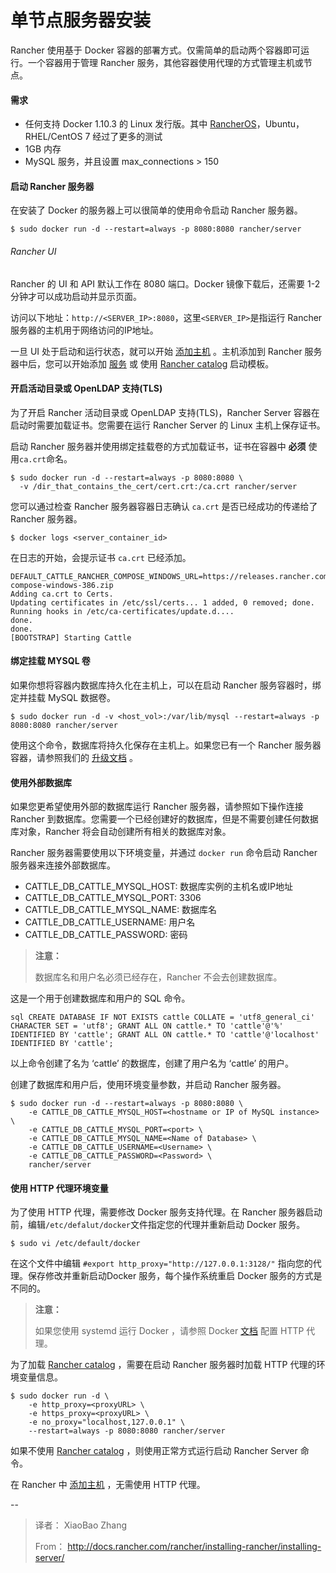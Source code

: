 # 单节点服务器安装

Rancher 使用基于 Docker 容器的部署方式。仅需简单的启动两个容器即可运行。一个容器用于管理 Rancher 服务，其他容器使用代理的方式管理主机或节点。

#### 需求
- 任何支持 Docker 1.10.3 的 Linux 发行版。其中 [RancherOS](http://docs.rancher.com/os/)，Ubuntu，RHEL/CentOS 7 经过了更多的测试
- 1GB 内存
- MySQL 服务，并且设置 max_connections > 150

#### 启动 Rancher 服务器
在安装了 Docker 的服务器上可以很简单的使用命令启动 Rancher 服务器。

```
$ sudo docker run -d --restart=always -p 8080:8080 rancher/server
```

###### Rancher UI
Rancher 的 UI 和 API 默认工作在 8080 端口。Docker 镜像下载后，还需要 1-2 分钟才可以成功启动并显示页面。

访问以下地址：`http://<SERVER_IP>:8080`，这里`<SERVER_IP>`是指运行 Rancher 服务器的主机用于网络访问的IP地址。

一旦 UI 处于启动和运行状态，就可以开始 [添加主机]({{site.baseurl}}/rancher/installing-rancher/add-host.html) 。主机添加到 Rancher 服务器中后，您可以开始添加 [服务]({{site.baseurl}}/rancher-ui/applications/stacks/add-service.html) 或 使用 [Rancher catalog]({{site.baseurl}}/rancher/installing-rancher/add-host.html) 启动模板。

#### 开启活动目录或 OpenLDAP 支持(TLS)
为了开启 Rancher 活动目录或 OpenLDAP 支持(TLS)，Rancher Server 容器在启动时需要加载证书。您需要在运行 Rancher Server 的 Linux 主机上保存证书。

启动 Rancher 服务器并使用绑定挂载卷的方式加载证书，证书在容器中 **必须** 使用`ca.crt`命名。

```
$ sudo docker run -d --restart=always -p 8080:8080 \
  -v /dir_that_contains_the_cert/cert.crt:/ca.crt rancher/server
```

您可以通过检查 Rancher 服务器容器日志确认 `ca.crt` 是否已经成功的传递给了 Rancher 服务器。

```
$ docker logs <server_container_id>
```

在日志的开始，会提示证书 `ca.crt` 已经添加。

```
DEFAULT_CATTLE_RANCHER_COMPOSE_WINDOWS_URL=https://releases.rancher.com/compose/beta/latest/rancher-compose-windows-386.zip
Adding ca.crt to Certs.
Updating certificates in /etc/ssl/certs... 1 added, 0 removed; done.
Running hooks in /etc/ca-certificates/update.d....
done.
done.
[BOOTSTRAP] Starting Cattle
```

#### 绑定挂载 MYSQL 卷
如果你想将容器内数据库持久化在主机上，可以在启动 Rancher 服务容器时，绑定并挂载 MySQL 数据卷。

```
$ sudo docker run -d -v <host_vol>:/var/lib/mysql --restart=always -p 8080:8080 rancher/server
```

使用这个命令，数据库将持久化保存在主机上。如果您已有一个 Rancher 服务器容器，请参照我们的 [升级文档]() 。

#### 使用外部数据库
如果您更希望使用外部的数据库运行 Rancher 服务器，请参照如下操作连接 Rancher 到数据库。您需要一个已经创建好的数据库，但是不需要创建任何数据库对象，Rancher 将会自动创建所有相关的数据库对象。

Rancher 服务器需要使用以下环境变量，并通过 `docker run` 命令启动 Rancher 服务器来连接外部数据库。

- CATTLE\_DB\_CATTLE\_MYSQL\_HOST:  数据库实例的主机名或IP地址
- CATTLE\_DB\_CATTLE\_MYSQL\_PORT:  3306
- CATTLE\_DB\_CATTLE\_MYSQL\_NAME:  数据库名
- CATTLE\_DB\_CATTLE\_USERNAME:  用户名
- CATTLE\_DB\_CATTLE\_PASSWORD:  密码

> **注意：**
> 
> 数据库名和用户名必须已经存在，Rancher 不会去创建数据库。 

这是一个用于创建数据库和用户的 SQL 命令。

```
sql CREATE DATABASE IF NOT EXISTS cattle COLLATE = 'utf8_general_ci' CHARACTER SET = 'utf8'; GRANT ALL ON cattle.* TO 'cattle'@'%' IDENTIFIED BY 'cattle'; GRANT ALL ON cattle.* TO 'cattle'@'localhost' IDENTIFIED BY 'cattle';
```
以上命令创建了名为 ‘cattle’ 的数据库，创建了用户名为 ‘cattle’ 的用户。

创建了数据库和用户后，使用环境变量参数，并启动 Rancher 服务器。

```
$ sudo docker run -d --restart=always -p 8080:8080 \
    -e CATTLE_DB_CATTLE_MYSQL_HOST=<hostname or IP of MySQL instance> \
    -e CATTLE_DB_CATTLE_MYSQL_PORT=<port> \
    -e CATTLE_DB_CATTLE_MYSQL_NAME=<Name of Database> \
    -e CATTLE_DB_CATTLE_USERNAME=<Username> \
    -e CATTLE_DB_CATTLE_PASSWORD=<Password> \
    rancher/server
```

#### 使用 HTTP 代理环境变量
为了使用 HTTP 代理，需要修改 Docker 服务支持代理。在 Rancher 服务器启动前，编辑`/etc/defalut/docker`文件指定您的代理并重新启动 Docker 服务。

```
$ sudo vi /etc/default/docker
```

在这个文件中编辑 `#export http_proxy="http://127.0.0.1:3128/"` 指向您的代理。保存修改并重新启动Docker 服务，每个操作系统重启 Docker 服务的方式是不同的。

> **注意：**
> 
> 如果您使用 systemd 运行 Docker ，请参照 Docker [文档](https://docs.docker.com/articles/systemd/#http-proxy) 配置 HTTP 代理。

为了加载 [Rancher catalog]() ，需要在启动 Rancher 服务器时加载 HTTP 代理的环境变量信息。

```
$ sudo docker run -d \
    -e http_proxy=<proxyURL> \
    -e https_proxy=<proxyURL> \
    -e no_proxy="localhost,127.0.0.1" \
    --restart=always -p 8080:8080 rancher/server
```

如果不使用 [Rancher catalog]() ，则使用正常方式运行启动 Rancher Server 命令。

在 Rancher 中 [添加主机]({{site.baseurl}}/rancher/installing-rancher/add-host/) ，无需使用 HTTP 代理。

--
> 译者： XiaoBao Zhang
> 
> From： http://docs.rancher.com/rancher/installing-rancher/installing-server/